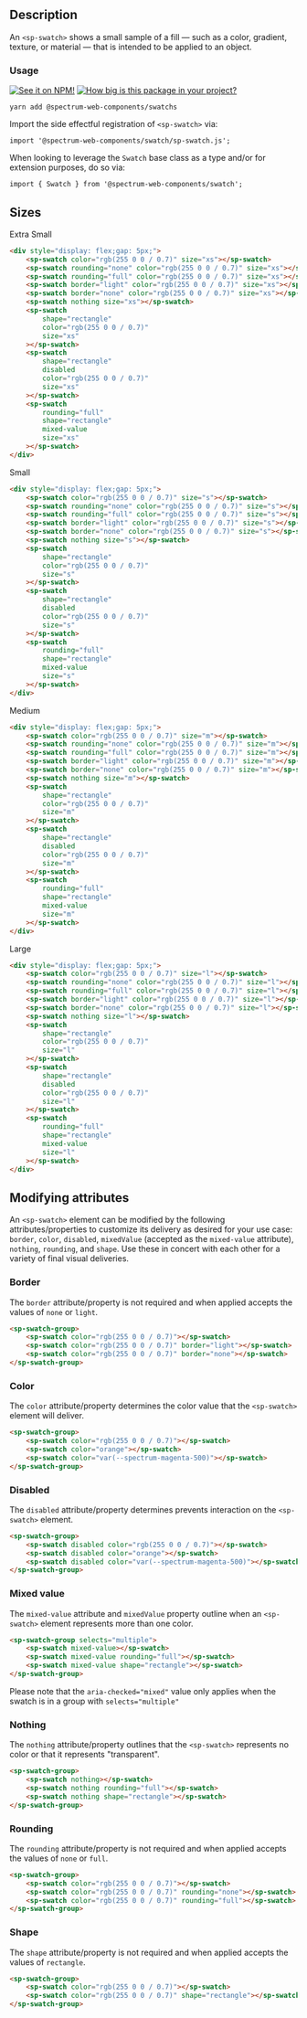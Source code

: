 ## Description

An `<sp-swatch>` shows a small sample of a fill — such as a color, gradient, texture, or material — that is intended to be applied to an object.

### Usage

[![See it on NPM!](https://img.shields.io/npm/v/@spectrum-web-components/swatch?style=for-the-badge)](https://www.npmjs.com/package/@spectrum-web-components/swatch)
[![How big is this package in your project?](https://img.shields.io/bundlephobia/minzip/@spectrum-web-components/swatch?style=for-the-badge)](https://bundlephobia.com/result?p=@spectrum-web-components/swatch)

```
yarn add @spectrum-web-components/swatchs
```

Import the side effectful registration of `<sp-swatch>` via:

```
import '@spectrum-web-components/swatch/sp-swatch.js';
```

When looking to leverage the `Swatch` base class as a type and/or for extension purposes, do so via:

```
import { Swatch } from '@spectrum-web-components/swatch';
```

## Sizes

<sp-tabs selected="m" auto label="Size Attribute Options">
<sp-tab value="xs">Extra Small</sp-tab>
<sp-tab-panel value="xs">

```html
<div style="display: flex;gap: 5px;">
    <sp-swatch color="rgb(255 0 0 / 0.7)" size="xs"></sp-swatch>
    <sp-swatch rounding="none" color="rgb(255 0 0 / 0.7)" size="xs"></sp-swatch>
    <sp-swatch rounding="full" color="rgb(255 0 0 / 0.7)" size="xs"></sp-swatch>
    <sp-swatch border="light" color="rgb(255 0 0 / 0.7)" size="xs"></sp-swatch>
    <sp-swatch border="none" color="rgb(255 0 0 / 0.7)" size="xs"></sp-swatch>
    <sp-swatch nothing size="xs"></sp-swatch>
    <sp-swatch
        shape="rectangle"
        color="rgb(255 0 0 / 0.7)"
        size="xs"
    ></sp-swatch>
    <sp-swatch
        shape="rectangle"
        disabled
        color="rgb(255 0 0 / 0.7)"
        size="xs"
    ></sp-swatch>
    <sp-swatch
        rounding="full"
        shape="rectangle"
        mixed-value
        size="xs"
    ></sp-swatch>
</div>
```

</sp-tab-panel>
<sp-tab value="s">Small</sp-tab>
<sp-tab-panel value="s">

```html
<div style="display: flex;gap: 5px;">
    <sp-swatch color="rgb(255 0 0 / 0.7)" size="s"></sp-swatch>
    <sp-swatch rounding="none" color="rgb(255 0 0 / 0.7)" size="s"></sp-swatch>
    <sp-swatch rounding="full" color="rgb(255 0 0 / 0.7)" size="s"></sp-swatch>
    <sp-swatch border="light" color="rgb(255 0 0 / 0.7)" size="s"></sp-swatch>
    <sp-swatch border="none" color="rgb(255 0 0 / 0.7)" size="s"></sp-swatch>
    <sp-swatch nothing size="s"></sp-swatch>
    <sp-swatch
        shape="rectangle"
        color="rgb(255 0 0 / 0.7)"
        size="s"
    ></sp-swatch>
    <sp-swatch
        shape="rectangle"
        disabled
        color="rgb(255 0 0 / 0.7)"
        size="s"
    ></sp-swatch>
    <sp-swatch
        rounding="full"
        shape="rectangle"
        mixed-value
        size="s"
    ></sp-swatch>
</div>
```

</sp-tab-panel>
<sp-tab value="m">Medium</sp-tab>
<sp-tab-panel value="m">

```html
<div style="display: flex;gap: 5px;">
    <sp-swatch color="rgb(255 0 0 / 0.7)" size="m"></sp-swatch>
    <sp-swatch rounding="none" color="rgb(255 0 0 / 0.7)" size="m"></sp-swatch>
    <sp-swatch rounding="full" color="rgb(255 0 0 / 0.7)" size="m"></sp-swatch>
    <sp-swatch border="light" color="rgb(255 0 0 / 0.7)" size="m"></sp-swatch>
    <sp-swatch border="none" color="rgb(255 0 0 / 0.7)" size="m"></sp-swatch>
    <sp-swatch nothing size="m"></sp-swatch>
    <sp-swatch
        shape="rectangle"
        color="rgb(255 0 0 / 0.7)"
        size="m"
    ></sp-swatch>
    <sp-swatch
        shape="rectangle"
        disabled
        color="rgb(255 0 0 / 0.7)"
        size="m"
    ></sp-swatch>
    <sp-swatch
        rounding="full"
        shape="rectangle"
        mixed-value
        size="m"
    ></sp-swatch>
</div>
```

</sp-tab-panel>
<sp-tab value="l">Large</sp-tab>
<sp-tab-panel value="l">

```html
<div style="display: flex;gap: 5px;">
    <sp-swatch color="rgb(255 0 0 / 0.7)" size="l"></sp-swatch>
    <sp-swatch rounding="none" color="rgb(255 0 0 / 0.7)" size="l"></sp-swatch>
    <sp-swatch rounding="full" color="rgb(255 0 0 / 0.7)" size="l"></sp-swatch>
    <sp-swatch border="light" color="rgb(255 0 0 / 0.7)" size="l"></sp-swatch>
    <sp-swatch border="none" color="rgb(255 0 0 / 0.7)" size="l"></sp-swatch>
    <sp-swatch nothing size="l"></sp-swatch>
    <sp-swatch
        shape="rectangle"
        color="rgb(255 0 0 / 0.7)"
        size="l"
    ></sp-swatch>
    <sp-swatch
        shape="rectangle"
        disabled
        color="rgb(255 0 0 / 0.7)"
        size="l"
    ></sp-swatch>
    <sp-swatch
        rounding="full"
        shape="rectangle"
        mixed-value
        size="l"
    ></sp-swatch>
</div>
```

</sp-tab-panel>
</sp-tabs>

## Modifying attributes

An `<sp-swatch>` element can be modified by the following attributes/properties to customize its delivery as desired for your use case: `border`, `color`, `disabled`, `mixedValue` (accepted as the `mixed-value` attribute), `nothing`, `rounding`, and `shape`. Use these in concert with each other for a variety of final visual deliveries.

### Border

The `border` attribute/property is not required and when applied accepts the values of `none` or `light`.

```html
<sp-swatch-group>
    <sp-swatch color="rgb(255 0 0 / 0.7)"></sp-swatch>
    <sp-swatch color="rgb(255 0 0 / 0.7)" border="light"></sp-swatch>
    <sp-swatch color="rgb(255 0 0 / 0.7)" border="none"></sp-swatch>
</sp-swatch-group>
```

### Color

The `color` attribute/property determines the color value that the `<sp-swatch>` element will deliver.

```html
<sp-swatch-group>
    <sp-swatch color="rgb(255 0 0 / 0.7)"></sp-swatch>
    <sp-swatch color="orange"></sp-swatch>
    <sp-swatch color="var(--spectrum-magenta-500)"></sp-swatch>
</sp-swatch-group>
```

### Disabled

The `disabled` attribute/property determines prevents interaction on the `<sp-swatch>` element.

```html
<sp-swatch-group>
    <sp-swatch disabled color="rgb(255 0 0 / 0.7)"></sp-swatch>
    <sp-swatch disabled color="orange"></sp-swatch>
    <sp-swatch disabled color="var(--spectrum-magenta-500)"></sp-swatch>
</sp-swatch-group>
```

### Mixed value

The `mixed-value` attribute and `mixedValue` property outline when an `<sp-swatch>` element represents more than one color.

```html
<sp-swatch-group selects="multiple">
    <sp-swatch mixed-value></sp-swatch>
    <sp-swatch mixed-value rounding="full"></sp-swatch>
    <sp-swatch mixed-value shape="rectangle"></sp-swatch>
</sp-swatch-group>
```

Please note that the `aria-checked="mixed"` value only applies when the swatch is in a group with `selects="multiple"`

### Nothing

The `nothing` attribute/property outlines that the `<sp-swatch>` represents no color or that it represents "transparent".

```html
<sp-swatch-group>
    <sp-swatch nothing></sp-swatch>
    <sp-swatch nothing rounding="full"></sp-swatch>
    <sp-swatch nothing shape="rectangle"></sp-swatch>
</sp-swatch-group>
```

### Rounding

The `rounding` attribute/property is not required and when applied accepts the values of `none` or `full`.

```html
<sp-swatch-group>
    <sp-swatch color="rgb(255 0 0 / 0.7)"></sp-swatch>
    <sp-swatch color="rgb(255 0 0 / 0.7)" rounding="none"></sp-swatch>
    <sp-swatch color="rgb(255 0 0 / 0.7)" rounding="full"></sp-swatch>
</sp-swatch-group>
```

### Shape

The `shape` attribute/property is not required and when applied accepts the values of `rectangle`.

```html
<sp-swatch-group>
    <sp-swatch color="rgb(255 0 0 / 0.7)"></sp-swatch>
    <sp-swatch color="rgb(255 0 0 / 0.7)" shape="rectangle"></sp-swatch>
</sp-swatch-group>
```
